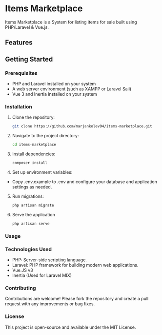 # Items Marketplace

Items Marketplace is a System for listing items for sale built using PHP/Laravel & Vue.js.

## Features

## Getting Started

### Prerequisites
- PHP and Laravel installed on your system
- A web server environment (such as XAMPP or Laravel Sail)
- Vue 3 and Inertia installed on your system

### Installation
1. Clone the repository:
   ```bash
   git clone https://github.com/marjankolev94/items-marketplace.git

2. Navigate to the project directory:
   ```bash
   cd items-marketplace

3. Install dependencies:
   ```bash
   composer install

4. Set up environment variables:
- Copy .env.example to .env and configure your database and application settings as needed.

5. Run migrations:
   ```bash
   php artisan migrate

6. Serve the application
   ```bash
   php artisan serve

### Usage

### Technologies Used
- PHP: Server-side scripting language.
- Laravel: PHP framework for building modern web applications.
- Vue.JS v3
- Inertia (Used for Laravel MIX)
### Contributing
Contributions are welcome! Please fork the repository and create a pull request with any improvements or bug fixes.

### License
This project is open-source and available under the MIT License.